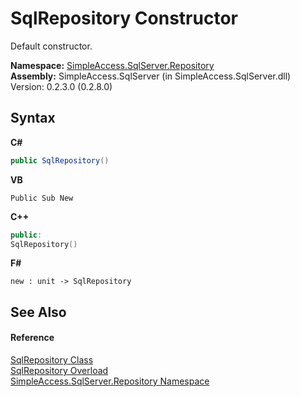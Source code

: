 # SqlRepository Constructor 
 

Default constructor.

**Namespace:**&nbsp;<a href="N_SimpleAccess_SqlServer_Repository">SimpleAccess.SqlServer.Repository</a><br />**Assembly:**&nbsp;SimpleAccess.SqlServer (in SimpleAccess.SqlServer.dll) Version: 0.2.3.0 (0.2.8.0)

## Syntax

**C#**<br />
``` C#
public SqlRepository()
```

**VB**<br />
``` VB
Public Sub New
```

**C++**<br />
``` C++
public:
SqlRepository()
```

**F#**<br />
``` F#
new : unit -> SqlRepository
```


## See Also


#### Reference
<a href="T_SimpleAccess_SqlServer_Repository_SqlRepository">SqlRepository Class</a><br /><a href="Overload_SimpleAccess_SqlServer_Repository_SqlRepository__ctor">SqlRepository Overload</a><br /><a href="N_SimpleAccess_SqlServer_Repository">SimpleAccess.SqlServer.Repository Namespace</a><br />